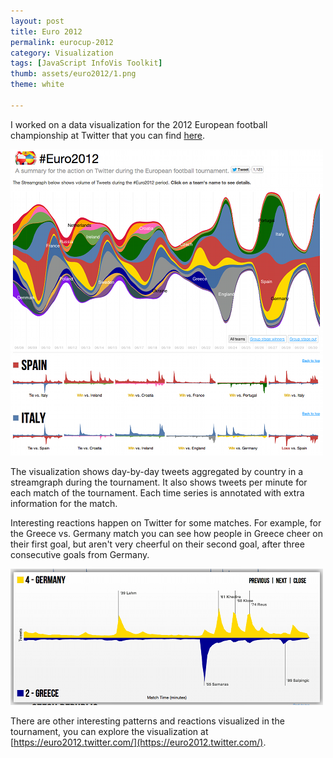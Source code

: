 ```yaml
---
layout: post
title: Euro 2012
permalink: eurocup-2012
category: Visualization
tags: [JavaScript InfoVis Toolkit]
thumb: assets/euro2012/1.png
theme: white

---
```


I worked on a data visualization for the 2012 European football championship at Twitter that you can find [here](https://euro2012.twitter.com/).

![Euro2012 Twitter visualization](/assets/euro2012/1.png)

The visualization shows day-by-day tweets aggregated by country in a streamgraph during the tournament. It also shows tweets per minute for each match of the tournament. Each time series is annotated with extra information for the match.

Interesting reactions happen on Twitter for some matches. For example,
for the Greece vs. Germany match you can see how people in Greece cheer
on their first goal, but aren't very cheerful on their second goal,
after three consecutive goals from Germany.

![Euro2012 Twitter visualization](/assets/euro2012/2.png)

There are other interesting patterns and reactions visualized in the
tournament, you can explore the visualization at
[https://euro2012.twitter.com/](https://euro2012.twitter.com/).

